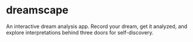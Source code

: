 # dreamscape
An interactive dream analysis app. Record your dream, get it analyzed, and explore interpretations behind three doors for self-discovery.
